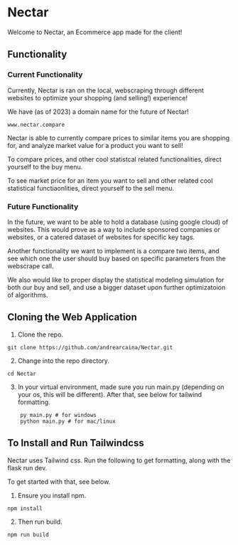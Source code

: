 # Nectar
Welcome to Nectar, an Ecommerce app made for the client! 

## Functionality
### Current Functionality
Currently, Nectar is ran on the local, webscraping through different websites to optimize your shopping (and selling!) experience!

We have (as of 2023) a domain name for the future of Nectar! 

```www.nectar.compare```

Nectar is able to currently compare prices to similar items you are shopping for, and analyze market value for a product you want to sell!

To compare prices, and other cool statistcal related functionalities, direct yourself to the buy menu.

To see market price for an item you want to sell and other related cool statistical functiaonlities, direct yourself to the sell menu.

### Future Functionality
In the future, we want to be able to hold a database (using google cloud) of websites. This would prove as a way to include sponsored companies or websites, or a catered dataset of websites for specific key tags.

Another functionality we want to implement is a compare two items, and see which one the user should buy based on specific parameters from the webscrape call. 

We also would like to proper display the statistical modeling simulation for both our buy and sell, and use a bigger dataset upon further optimizatoion of algorithms. 

##
## Cloning the Web Application
1. Clone the repo.
```
git clone https://github.com/andrearcaina/Nectar.git
```
2. Change into the repo directory.
```
cd Nectar
```
3. In your virtual environment, made sure you run main.py (depending on your os, this will be different). After that, see below for tailwind formatting.
```
    py main.py # for windows
    python main.py # for mac/linux
```


## To Install and Run Tailwindcss

Nectar uses Tailwind css. Run the following to get formatting, along with the flask run dev.

To get started with that, see below.

1. Ensure you install npm.
```
npm install
```
2. Then run build.
```
npm run build
```
